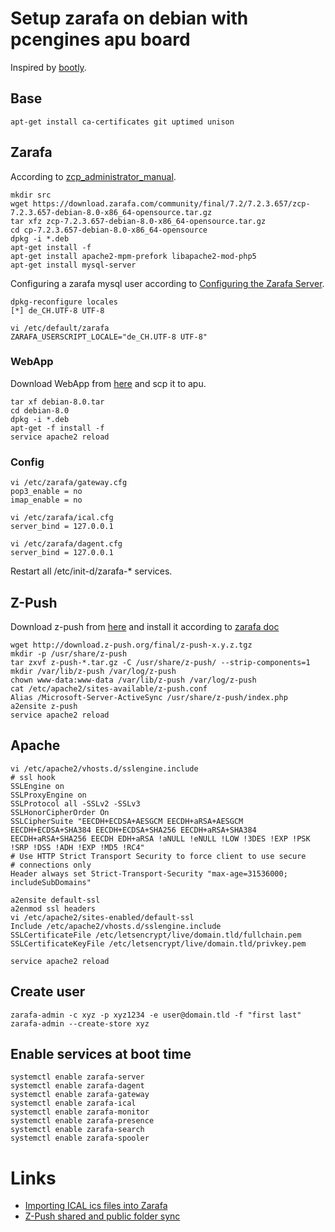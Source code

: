 # Setup zarafa on debian with pcengines apu board

Inspired by [bootly](https://github.com/nikslor/bootly).

## Base

	apt-get install ca-certificates git uptimed unison

## Zarafa

According to [zcp_administrator_manual](https://documentation.zarafa.com/zcp_administrator_manual/installing.html).

	mkdir src
	wget https://download.zarafa.com/community/final/7.2/7.2.3.657/zcp-7.2.3.657-debian-8.0-x86_64-opensource.tar.gz
	tar xfz zcp-7.2.3.657-debian-8.0-x86_64-opensource.tar.gz
	cd cp-7.2.3.657-debian-8.0-x86_64-opensource
	dpkg -i *.deb
	apt-get install -f
	apt-get install apache2-mpm-prefork libapache2-mod-php5
	apt-get install mysql-server

Configuring a zarafa mysql user according to [Configuring the Zarafa Server](https://documentation.zarafa.com/zcp_administrator_manual/configure_zcp_components.html#configure-the-zarafa-server).

	dpkg-reconfigure locales
	[*] de_CH.UTF-8 UTF-8

	vi /etc/default/zarafa
	ZARAFA_USERSCRIPT_LOCALE="de_CH.UTF-8 UTF-8"

### WebApp

Download WebApp from [here](https://download.zarafa.com/community/final/WebApp/2.2.0/) and scp it to apu.

	tar xf debian-8.0.tar
	cd debian-8.0
	dpkg -i *.deb
	apt-get -f install -f
	service apache2 reload

### Config

	vi /etc/zarafa/gateway.cfg
	pop3_enable = no
	imap_enable = no

	vi /etc/zarafa/ical.cfg
	server_bind = 127.0.0.1

	vi /etc/zarafa/dagent.cfg
	server_bind = 127.0.0.1

Restart all /etc/init-d/zarafa-\* services.

## Z-Push

Download z-push from [here](http://download.z-push.org/final/) and install it according to [zarafa doc](https://documentation.zarafa.com/zcp_administrator_manual/configure_zcp_components.html#configure-z-push-activesync-for-mobile-devices)

	wget http://download.z-push.org/final/z-push-x.y.z.tgz
	mkdir -p /usr/share/z-push
	tar zxvf z-push-*.tar.gz -C /usr/share/z-push/ --strip-components=1
	mkdir /var/lib/z-push /var/log/z-push
	chown www-data:www-data /var/lib/z-push /var/log/z-push
	cat /etc/apache2/sites-available/z-push.conf 
	Alias /Microsoft-Server-ActiveSync /usr/share/z-push/index.php
	a2ensite z-push
	service apache2 reload

## Apache

	vi /etc/apache2/vhosts.d/sslengine.include
	# ssl hook
	SSLEngine on
	SSLProxyEngine on
	SSLProtocol all -SSLv2 -SSLv3
	SSLHonorCipherOrder On
	SSLCipherSuite "EECDH+ECDSA+AESGCM EECDH+aRSA+AESGCM EECDH+ECDSA+SHA384 EECDH+ECDSA+SHA256 EECDH+aRSA+SHA384 EECDH+aRSA+SHA256 EECDH EDH+aRSA !aNULL !eNULL !LOW !3DES !EXP !PSK !SRP !DSS !ADH !EXP !MD5 !RC4"
	# Use HTTP Strict Transport Security to force client to use secure
	# connections only
	Header always set Strict-Transport-Security "max-age=31536000; includeSubDomains"

	a2ensite default-ssl
	a2enmod ssl headers
	vi /etc/apache2/sites-enabled/default-ssl
	Include /etc/apache2/vhosts.d/sslengine.include
	SSLCertificateFile /etc/letsencrypt/live/domain.tld/fullchain.pem
	SSLCertificateKeyFile /etc/letsencrypt/live/domain.tld/privkey.pem

	service apache2 reload

## Create user

	zarafa-admin -c xyz -p xyz1234 -e user@domain.tld -f "first last"
	zarafa-admin --create-store xyz

## Enable services at boot time

	systemctl enable zarafa-server
	systemctl enable zarafa-dagent
	systemctl enable zarafa-gateway
	systemctl enable zarafa-ical
	systemctl enable zarafa-monitor
	systemctl enable zarafa-presence
	systemctl enable zarafa-search
	systemctl enable zarafa-spooler

# Links

* [Importing ICAL ics files into Zarafa](https://wiki.zarafa.com/index.php/Importing_ICAL_ics_files_into_Zarafa)
* [Z-Push shared and public folder sync](https://wiki.zarafa.com/index.php/Z-Push_shared_and_public_folder_sync)
